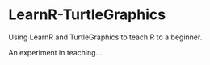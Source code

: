 # LearnR-TurtleGraphics
Using LearnR and TurtleGraphics to teach R to a beginner. 

An experiment in teaching... 
